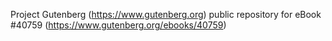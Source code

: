 Project Gutenberg (https://www.gutenberg.org) public repository for eBook #40759 (https://www.gutenberg.org/ebooks/40759)
